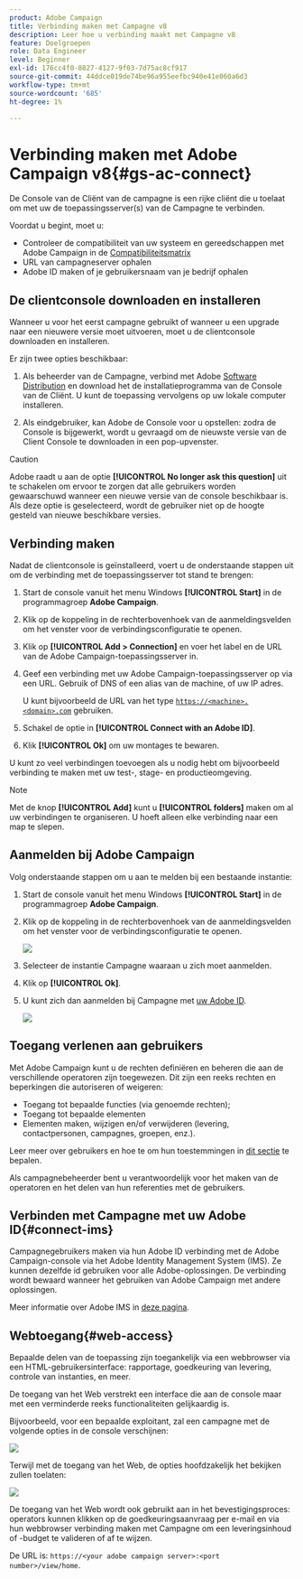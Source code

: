 ```yaml
---
product: Adobe Campaign
title: Verbinding maken met Campagne v8
description: Leer hoe u verbinding maakt met Campagne v8
feature: Doelgroepen
role: Data Engineer
level: Beginner
exl-id: 176cc4f0-8827-4127-9f03-7d75ac8cf917
source-git-commit: 44ddce019de74be96a955eefbc940e41e060a6d3
workflow-type: tm+mt
source-wordcount: '685'
ht-degree: 1%

---
```


# Verbinding maken met Adobe Campaign v8{#gs-ac-connect}

De Console van de Cliënt van de campagne is een rijke cliënt die u toelaat om met uw de toepassingsserver(s) van de Campagne te verbinden.

Voordat u begint, moet u:

* Controleer de compatibiliteit van uw systeem en gereedschappen met Adobe Campaign in de [Compatibiliteitsmatrix](compatibility-matrix.md)
* URL van campagneserver ophalen
* Adobe ID maken of je gebruikersnaam van je bedrijf ophalen

## De clientconsole downloaden en installeren

Wanneer u voor het eerst campagne gebruikt of wanneer u een upgrade naar een nieuwere versie moet uitvoeren, moet u de clientconsole downloaden en installeren.

Er zijn twee opties beschikbaar:

1. Als beheerder van de Campagne, verbind met Adobe [Software Distribution](https://experience.adobe.com/#/downloads/content/software-distribution/en/campaign.html) en download het de installatieprogramma van de Console van de Cliënt. U kunt de toepassing vervolgens op uw lokale computer installeren.

1. Als eindgebruiker, kan Adobe de Console voor u opstellen: zodra de Console is bijgewerkt, wordt u gevraagd om de nieuwste versie van de Client Console te downloaden in een pop-upvenster.

>[!CAUTION]
>
>Adobe raadt u aan de optie **[!UICONTROL No longer ask this question]** uit te schakelen om ervoor te zorgen dat alle gebruikers worden gewaarschuwd wanneer een nieuwe versie van de console beschikbaar is.  Als deze optie is geselecteerd, wordt de gebruiker niet op de hoogte gesteld van nieuwe beschikbare versies.

## Verbinding maken

Nadat de clientconsole is geïnstalleerd, voert u de onderstaande stappen uit om de verbinding met de toepassingsserver tot stand te brengen:

1. Start de console vanuit het menu Windows **[!UICONTROL Start]** in de programmagroep **Adobe Campaign**.

1. Klik op de koppeling in de rechterbovenhoek van de aanmeldingsvelden om het venster voor de verbindingsconfiguratie te openen.

1. Klik op **[!UICONTROL Add > Connection]** en voer het label en de URL van de Adobe Campaign-toepassingsserver in.

1. Geef een verbinding met uw Adobe Campaign-toepassingsserver op via een URL. Gebruik of DNS of een alias van de machine, of uw IP adres.

   U kunt bijvoorbeeld de URL van het type [`https://<machine>.<domain>.com`](https://myserver.adobe.com) gebruiken.

1. Schakel de optie  in **[!UICONTROL Connect with an Adobe ID]**.

1. Klik **[!UICONTROL Ok]** om uw montages te bewaren.

U kunt zo veel verbindingen toevoegen als u nodig hebt om bijvoorbeeld verbinding te maken met uw test-, stage- en productieomgeving.

>[!NOTE]
>
>Met de knop **[!UICONTROL Add]** kunt u **[!UICONTROL folders]** maken om al uw verbindingen te organiseren. U hoeft alleen elke verbinding naar een map te slepen.

## Aanmelden bij Adobe Campaign

Volg onderstaande stappen om u aan te melden bij een bestaande instantie:

1. Start de console vanuit het menu Windows **[!UICONTROL Start]** in de programmagroep **Adobe Campaign**.

1. Klik op de koppeling in de rechterbovenhoek van de aanmeldingsvelden om het venster voor de verbindingsconfiguratie te openen.

   ![](assets/connectToCampaign.png)

1. Selecteer de instantie Campagne waaraan u zich moet aanmelden.

1. Klik op **[!UICONTROL Ok]**.

1. U kunt zich dan aanmelden bij Campagne met [uw Adobe ID](#connect-ims).

   ![](assets/adobeID.png)

## Toegang verlenen aan gebruikers

Met Adobe Campaign kunt u de rechten definiëren en beheren die aan de verschillende operatoren zijn toegewezen. Dit zijn een reeks rechten en beperkingen die autoriseren of weigeren:

* Toegang tot bepaalde functies (via genoemde rechten);
* Toegang tot bepaalde elementen
* Elementen maken, wijzigen en/of verwijderen (levering, contactpersonen, campagnes, groepen, enz.).

Leer meer over gebruikers en hoe te om hun toestemmingen in [dit sectie](permissions.md) te bepalen.

Als campagnebeheerder bent u verantwoordelijk voor het maken van de operatoren en het delen van hun referenties met de gebruikers.

## Verbinden met Campagne met uw Adobe ID{#connect-ims}

Campagnegebruikers maken via hun Adobe ID verbinding met de Adobe Campaign-console via het Adobe Identity Management System (IMS). Ze kunnen dezelfde id gebruiken voor alle Adobe-oplossingen. De verbinding wordt bewaard wanneer het gebruiken van Adobe Campaign met andere oplossingen.

Meer informatie over Adobe IMS in [deze pagina](https://helpx.adobe.com/enterprise/using/identity.html).

## Webtoegang{#web-access}

Bepaalde delen van de toepassing zijn toegankelijk via een webbrowser via een HTML-gebruikersinterface: rapportage, goedkeuring van levering, controle van instanties, en meer.

De toegang van het Web verstrekt een interface die aan de console maar met een verminderde reeks functionaliteiten gelijkaardig is.

Bijvoorbeeld, voor een bepaalde exploitant, zal een campagne met de volgende opties in de console verschijnen:

![](assets/campaign-from-console.png)

Terwijl met de toegang van het Web, de opties hoofdzakelijk het bekijken zullen toelaten:

![](assets/campaign-from-web.png)

De toegang van het Web wordt ook gebruikt aan in het bevestigingsproces: operators kunnen klikken op de goedkeuringsaanvraag per e-mail en via hun webbrowser verbinding maken met Campagne om een leveringsinhoud of -budget te valideren of af te wijzen.

De URL is:  `https://<your adobe campaign server>:<port number>/view/home`.

